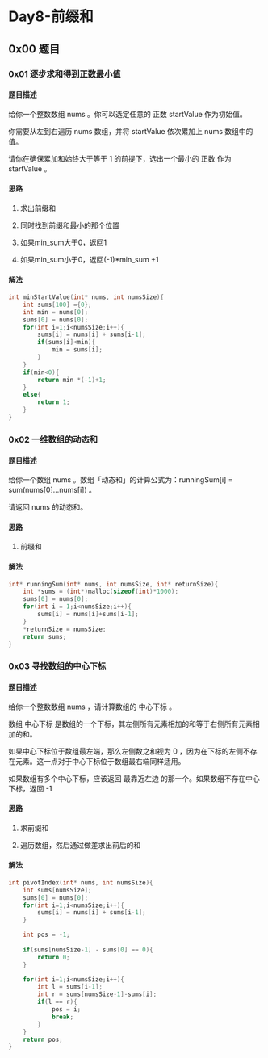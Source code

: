 # Day8-前缀和

## 0x00 题目

### 0x01 逐步求和得到正数最小值

#### 题目描述

给你一个整数数组 nums 。你可以选定任意的 正数 startValue 作为初始值。

你需要从左到右遍历 nums 数组，并将 startValue 依次累加上 nums 数组中的值。

请你在确保累加和始终大于等于 1 的前提下，选出一个最小的 正数 作为 startValue 。

#### 思路

1. 求出前缀和

2. 同时找到前缀和最小的那个位置

3. 如果min_sum大于0，返回1

4. 如果min_sum小于0，返回(-1)*min_sum +1

#### 解法

```c
int minStartValue(int* nums, int numsSize){
    int sums[100] ={0};
    int min = nums[0];
    sums[0] = nums[0];
    for(int i=1;i<numsSize;i++){
        sums[i] = nums[i] + sums[i-1];
        if(sums[i]<min){
            min = sums[i];
        }
    }
    if(min<0){
        return min *(-1)+1;
    }
    else{
        return 1;
    }
}
```

### 0x02 一维数组的动态和

#### 题目描述

给你一个数组 nums 。数组「动态和」的计算公式为：runningSum[i] = sum(nums[0]…nums[i]) 。

请返回 nums 的动态和。

#### 思路

1. 前缀和

#### 解法

```c
int* runningSum(int* nums, int numsSize, int* returnSize){
    int *sums = (int*)malloc(sizeof(int)*1000);
    sums[0] = nums[0];
    for(int i = 1;i<numsSize;i++){
        sums[i] = nums[i]+sums[i-1];
    }
    *returnSize = numsSize;
    return sums;
}
```

### 0x03 寻找数组的中心下标

#### 题目描述

给你一个整数数组 nums ，请计算数组的 中心下标 。

数组 中心下标 是数组的一个下标，其左侧所有元素相加的和等于右侧所有元素相加的和。

如果中心下标位于数组最左端，那么左侧数之和视为 0 ，因为在下标的左侧不存在元素。这一点对于中心下标位于数组最右端同样适用。

如果数组有多个中心下标，应该返回 最靠近左边 的那一个。如果数组不存在中心下标，返回 -1 

#### 思路

1. 求前缀和

2. 遍历数组，然后通过做差求出前后的和

#### 解法

```c
int pivotIndex(int* nums, int numsSize){
    int sums[numsSize];
    sums[0] = nums[0];
    for(int i=1;i<numsSize;i++){
        sums[i] = nums[i] + sums[i-1];
    }

    int pos = -1;
    
    if(sums[numsSize-1] - sums[0] == 0){
        return 0;
    }

    for(int i=1;i<numsSize;i++){
        int l = sums[i-1];
        int r = sums[numsSize-1]-sums[i];
        if(l == r){
            pos = i;
            break;
        }
    }
    return pos;
}
```


